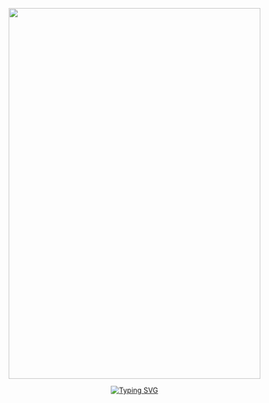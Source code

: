 <p align="center">
<img src=https://file.garden/Zp4r_uAeqTJ1hrAs/Untitled1006_20241011150945.png width="500" height="736" />
</p>
<p align="center">
<a href="https://git.io/typing-svg"><img src="https://readme-typing-svg.demolab.com?font=Gaegu&size=40&duration=4000&pause=10&color=8A8A8A&center=true&vCenter=true&width=420&lines=ac%E3%80%80%E3%80%80pinksster++on++twt" alt="Typing SVG" /></a>
</p>
